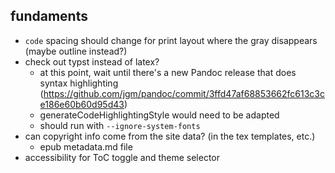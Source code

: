 ## fundaments
* `code` spacing should change for print layout where the gray disappears (maybe outline instead?)
* check out typst instead of latex? 
  * at this point, wait until there's a new Pandoc release that does syntax highlighting (https://github.com/jgm/pandoc/commit/3ffd47af68853662fc613c3ce186e60b60d95d43)
  * generateCodeHighlightingStyle would need to be adapted
  * should run with `--ignore-system-fonts`
* can copyright info come from the site data? (in the tex templates, etc.)
  * epub metadata.md file
* accessibility for ToC toggle and theme selector
